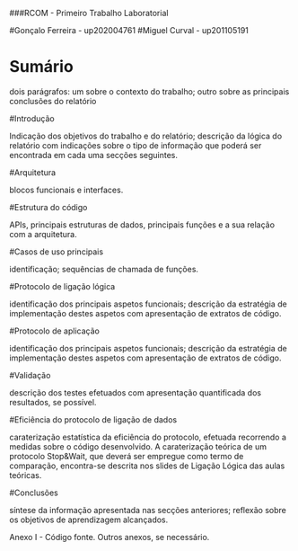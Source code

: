 ###RCOM - Primeiro Trabalho Laboratorial

#Gonçalo Ferreira - up202004761
#Miguel Curval - up201105191

# Sumário
dois parágrafos: um sobre o contexto do trabalho; outro sobre as principais conclusões do relatório

#Introdução

Indicação dos objetivos do trabalho e do relatório; descrição da lógica do relatório com indicações sobre o tipo de informação que poderá ser encontrada em cada uma secções seguintes.

#Arquitetura

blocos funcionais e interfaces.

#Estrutura do código

APIs, principais estruturas de dados, principais funções e a sua relação com a arquitetura.

#Casos de uso principais

identificação; sequências de chamada de funções.

#Protocolo de ligação lógica

identificação dos principais aspetos funcionais; descrição da estratégia de implementação destes aspetos com apresentação de extratos de código.

#Protocolo de aplicação

identificação dos principais aspetos funcionais; descrição da estratégia de implementação destes aspetos com apresentação de extratos de código.

#Validação

descrição dos testes efetuados com apresentação quantificada dos resultados, se possível.

#Eficiência do protocolo de ligação de dados

caraterização estatística da eficiência do protocolo, efetuada recorrendo a medidas sobre o código desenvolvido. A caraterização teórica de um protocolo Stop&Wait, que deverá ser empregue como termo de comparação, encontra-se descrita nos slides de Ligação Lógica das aulas teóricas.

#Conclusões

síntese da informação apresentada nas secções anteriores; reflexão sobre os objetivos de aprendizagem alcançados.

Anexo I - Código fonte.
Outros anexos, se necessário.